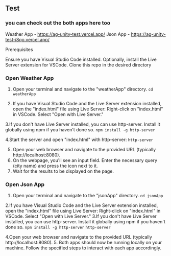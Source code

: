 ## Test ##

### you can check out the both apps here too ###

Weather App - https://ag-unity-test.vercel.app/
Json App - https://ag-unity-test-i8qo.vercel.app/

Prerequisites

Ensure you have Visual Studio Code installed.
Optionally, install the Live Server extension for VSCode.
Clone this repo in the desired directory

### Open Weather App ###
1. Open your terminal and navigate to the "weatherApp" directory.
`cd weatherApp`

2. If you have Visual Studio Code and the Live Server extension installed, open the "index.html" file using Live Server:
Right-click on "index.html" in VSCode.
Select "Open with Live Server."

3.If you don't have Live Server installed, you can use http-server. Install it globally using npm if you haven't done so.
`npm install -g http-server`

4.Start the server and open "index.html" with http-server:
`http-server`

5. Open your web browser and navigate to the provided URL (typically http://localhost:8080).
6. On the webpage, you'll see an input field. Enter the necessary query (city name) and press the icon next to it.
7. Wait for the results to be displayed on the page.

### Open Json App ###

1. Open your terminal and navigate to the "jsonApp" directory.
`cd jsonApp`

2.If you have Visual Studio Code and the Live Server extension installed, open the "index.html" file using Live Server: Right-click on "index.html" in VSCode. Select "Open with Live Server."
3.If you don't have Live Server installed, you can use http-server. Install it globally using npm if you haven't done so.
`npm install -g http-server` 
`http-server`

4.Open your web browser and navigate to the provided URL (typically http://localhost:8080).
5. Both apps should now be running locally on your machine. Follow the specified steps to interact with each app accordingly.



